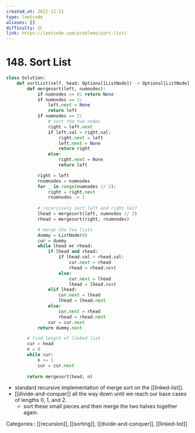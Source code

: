 ```yaml
---
created_at: 2022-12-21
type: leetcode
aliases: []
difficulty: 🟡
link: https://leetcode.com/problems/sort-list/
---
```


# 148. Sort List

```python
class Solution:
    def sortList(self, head: Optional[ListNode]) -> Optional[ListNode]:
        def mergesort(left, numnodes):
            if numnodes == 0: return None
            if numnodes == 1:
                left.next = None
                return left
            if numnodes == 2:
                # sort the two nodes
                right = left.next
                if left.val > right.val:
                    right.next = left
                    left.next = None
                    return right
                else:
                    right.next = None
                    return left

            right = left
            rnumnodes = numnodes
            for _ in range(numnodes // 2):
                right = right.next
                rnumnodes -= 1
            
            # recursively sort left and right half
            lhead = mergesort(left, numnodes // 2)
            rhead = mergesort(right, rnumnodes)

            # merge the two lists
            dummy = ListNode(0)
            cur = dummy
            while lhead or rhead:
                if lhead and rhead:
                    if lhead.val > rhead.val:
                        cur.next = rhead
                        rhead = rhead.next
                    else:
                        cur.next = lhead
                        lhead = lhead.next
                elif lhead:
                    cur.next = lhead
                    lhead = lhead.next
                else:
                    cur.next = rhead
                    rhead = rhead.next
                cur = cur.next
            return dummy.next

        # find length of linked list
        cur = head
        n = 0
        while cur:
            n += 1
            cur = cur.next
 
        return mergesort(head, n)
```

- standard recursive implementation of merge sort on the [[linked-list]].
- [[divide-and-conquer]] all the way down until we reach our base cases of lengths 0, 1, and 2.
	- sort these small pieces and then merge the two halves together again.

Categories:: [[recursion]], [[sorting]], [[divide-and-conquer]], [[linked-list]]
